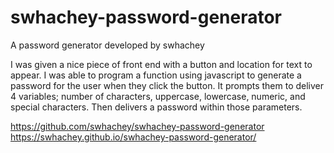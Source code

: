 # swhachey-password-generator

A password generator developed by swhachey

I was given a nice piece of front end with a button and location for text to appear.
I was able to program a function using javascript to generate a password for the user when they click the button. It prompts them to deliver 4 variables; number of characters, uppercase, lowercase, numeric, and special characters. Then delivers a password within those parameters.

https://github.com/swhachey/swhachey-password-generator
https://swhachey.github.io/swhachey-password-generator/
